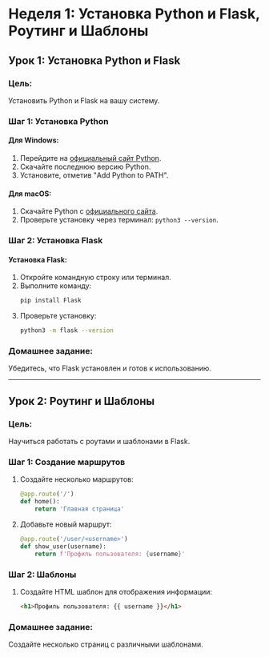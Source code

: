 
# Неделя 1: Установка Python и Flask, Роутинг и Шаблоны

## Урок 1: Установка Python и Flask

### Цель:
Установить Python и Flask на вашу систему.

### Шаг 1: Установка Python

#### Для Windows:
1. Перейдите на [официальный сайт Python](https://www.python.org/downloads/).
2. Скачайте последнюю версию Python.
3. Установите, отметив "Add Python to PATH".

#### Для macOS:
1. Скачайте Python с [официального сайта](https://www.python.org/downloads/).
2. Проверьте установку через терминал: `python3 --version`.

### Шаг 2: Установка Flask

#### Установка Flask:
1. Откройте командную строку или терминал.
2. Выполните команду:
   ```bash
   pip install Flask
   ```
3. Проверьте установку:
   ```bash
   python3 -m flask --version
   ```

### Домашнее задание:
Убедитесь, что Flask установлен и готов к использованию.

---

## Урок 2: Роутинг и Шаблоны

### Цель:
Научиться работать с роутами и шаблонами в Flask.

### Шаг 1: Создание маршрутов
1. Создайте несколько маршрутов:
   ```python
   @app.route('/')
   def home():
       return 'Главная страница'
   ```

2. Добавьте новый маршрут:
   ```python
   @app.route('/user/<username>')
   def show_user(username):
       return f'Профиль пользователя: {username}'
   ```

### Шаг 2: Шаблоны
1. Создайте HTML шаблон для отображения информации:
   ```html
   <h1>Профиль пользователя: {{ username }}</h1>
   ```

### Домашнее задание:
Создайте несколько страниц с различными шаблонами.

